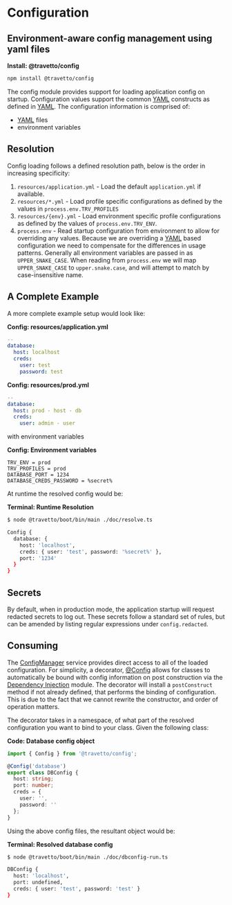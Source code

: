<!-- This file was generated by @travetto/doc and should not be modified directly -->
<!-- Please modify https://github.com/travetto/travetto/tree/master/module/config/doc.ts and execute "npx trv doc" to rebuild -->
# Configuration
## Environment-aware config management using yaml files

**Install: @travetto/config**
```bash
npm install @travetto/config
```

The config module provides support for loading application config on startup. Configuration values support the common [YAML](https://en.wikipedia.org/wiki/YAML) constructs as defined in [YAML](https://github.com/travetto/travetto/tree/master/module/yaml#readme "Simple YAML support, provides only clean subset of yaml").  The configuration information is comprised of:

   
   *  [YAML](https://en.wikipedia.org/wiki/YAML) files
   *  environment variables

## Resolution

Config loading follows a defined resolution path, below is the order in increasing specificity:
   
   1. `resources/application.yml` - Load the default `application.yml` if available.
   1. `resources/*.yml` - Load profile specific configurations as defined by the values in `process.env.TRV_PROFILES`
   1. `resources/{env}.yml` - Load environment specific profile configurations as defined by the values of `process.env.TRV_ENV`.
   1. `process.env` - Read startup configuration from environment to allow for overriding any values. Because we are overriding a [YAML](https://en.wikipedia.org/wiki/YAML) based configuration we need to compensate for the differences in usage patterns.  Generally all environment variables are passed in as `UPPER_SNAKE_CASE`. When reading from `process.env` we will map `UPPER_SNAKE_CASE` to `upper.snake.case`, and will attempt to match by case-insensitive name.

## A Complete Example

A more complete example setup would look like:

**Config: resources/application.yml**
```yaml
--
database:
  host: localhost
  creds:
    user: test
    password: test
```

**Config: resources/prod.yml**
```yaml
--
database:
  host: prod - host - db
  creds:
    user: admin - user
```

with environment variables

**Config: Environment variables**
```properties
TRV_ENV = prod
TRV_PROFILES = prod
DATABASE_PORT = 1234
DATABASE_CREDS_PASSWORD = %secret%
```

At runtime the resolved config would be:

**Terminal: Runtime Resolution**
```bash
$ node @travetto/boot/bin/main ./doc/resolve.ts 

Config {
  database: {
    host: 'localhost',
    creds: { user: 'test', password: '%secret%' },
    port: '1234'
  }
}
```

## Secrets
By default, when in production mode, the application startup will request redacted secrets to log out.  These secrets follow a standard set of rules, but can be amended by listing regular expressions under `config.redacted`.

## Consuming
The [ConfigManager](https://github.com/travetto/travetto/tree/master/module/config/src/manager.ts) service provides direct access to all of the loaded configuration. For simplicity, a decorator, [@Config](https://github.com/travetto/travetto/tree/master/module/config/src/decorator.ts#L10) allows for classes to automatically be bound with config information on post construction via the [Dependency Injection](https://github.com/travetto/travetto/tree/master/module/di#readme "Dependency registration/management and injection support.") module. The decorator will install a `postConstruct` method if not already defined, that performs the binding of configuration.  This is due to the fact that we cannot rewrite the constructor, and order of operation matters.

The decorator takes in a namespace, of what part of the resolved configuration you want to bind to your class. Given the following class:

**Code: Database config object**
```typescript
import { Config } from '@travetto/config';

@Config('database')
export class DBConfig {
  host: string;
  port: number;
  creds = {
    user: '',
    password: ''
  };
}
```

Using the above config files, the resultant object would be:

**Terminal: Resolved database config**
```bash
$ node @travetto/boot/bin/main ./doc/dbconfig-run.ts 

DBConfig {
  host: 'localhost',
  port: undefined,
  creds: { user: 'test', password: 'test' }
}
```
